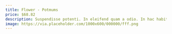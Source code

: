 ```yaml
---
title: Flower - Potmums
price: $68.82
description: Suspendisse potenti. In eleifend quam a odio. In hac habitasse platea dictumst.
image: https://via.placeholder.com/1000x600/000000/fff.png
---
```

